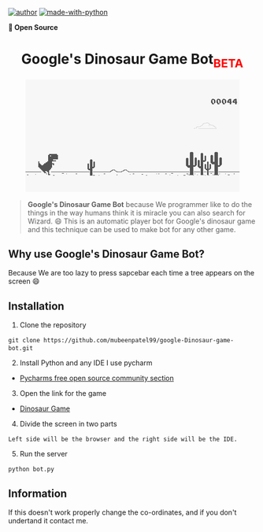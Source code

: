 [![author](https://img.shields.io/badge/Author-MubeenPatel-green.svg)](https://twitter.com/Patelmubeen99)
[![made-with-python](https://img.shields.io/badge/Made%20with-Python-green.svg)](https://www.python.org/)

**:blue_heart: Open Source**

<h1 align="center">Google's Dinosaur Game Bot<sub style="color:red">BETA</sub></h1>
<p align="center"><img src="images/trex-chrome-game.png" /></p>

> **Google's Dinosaur Game Bot** because We programmer like to do the things in the way humans think it is miracle you can also search for Wizard. :smile:
This is an automatic player bot for Google's dinosaur game and this technique can be used to make bot for any other game.

## Why use Google's Dinosaur Game Bot?

Because We are too lazy to press sapcebar each time a tree appears on the screen :smile:

## Installation

1. Clone the repository

```
git clone https://github.com/mubeenpatel99/google-Dinosaur-game-bot.git
```

2. Install Python and any IDE I use pycharm

* [Pycharms free open source community section](https://www.jetbrains.com/pycharm/download/#section=windows)

3. Open the link for the game

* [Dinosaur Game](http://www.trex-game.skipser.com/)

4. Divide the screen in two parts
```
Left side will be the browser and the right side will be the IDE.
```

5. Run the server
```
python bot.py
```


## Information

If this doesn't work properly change the co-ordinates, and if you don't undertand it contact me.
